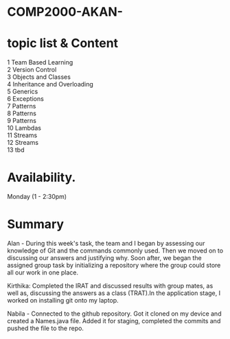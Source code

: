 # COMP2000-AKAN-  

# topic list & Content
1 Team Based Learning  
2 Version Control  
3 Objects and Classes  
4 Inheritance and Overloading  
5 Generics  
6 Exceptions  
7 Patterns    
8 Patterns    
9 Patterns    
10 Lambdas  
11 Streams    
12 Streams    
13 tbd  

# Availability. 
  
Monday (1 - 2:30pm)  

# Summary
Alan - During this week's task, the team and I began by assessing our knowledge of Git and the commands commonly used. Then we moved on to discussing our answers and justifying why. Soon after, we began the assigned group task by initializing a repository where the group could store all our work in one place.

Kirthika: Completed the IRAT and discussed results with group mates, as well as, discussing the answers as a class (TRAT).In the application stage, I worked on installing git onto my laptop.  

Nabila - Connected to the github repository. Got it cloned on my device and created a Names.java file. Added it for staging, completed the commits and pushed the file to the repo.
